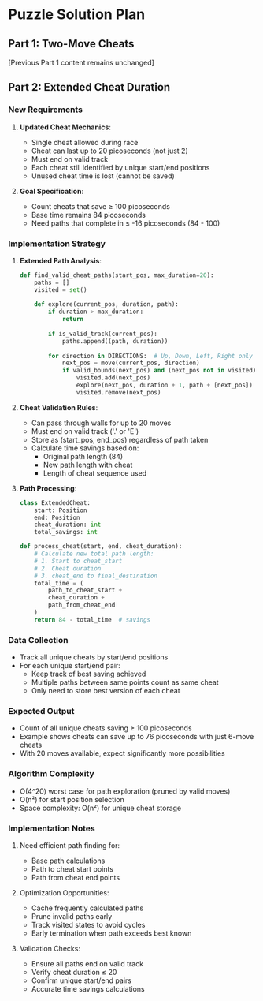 # Puzzle Solution Plan

## Part 1: Two-Move Cheats
[Previous Part 1 content remains unchanged]

## Part 2: Extended Cheat Duration

### New Requirements
1. **Updated Cheat Mechanics**:
   - Single cheat allowed during race
   - Cheat can last up to 20 picoseconds (not just 2)
   - Must end on valid track
   - Each cheat still identified by unique start/end positions
   - Unused cheat time is lost (cannot be saved)

2. **Goal Specification**:
   - Count cheats that save ≥ 100 picoseconds
   - Base time remains 84 picoseconds
   - Need paths that complete in ≤ -16 picoseconds (84 - 100)

### Implementation Strategy
1. **Extended Path Analysis**:
   ```python
   def find_valid_cheat_paths(start_pos, max_duration=20):
       paths = []
       visited = set()
       
       def explore(current_pos, duration, path):
           if duration > max_duration:
               return
           
           if is_valid_track(current_pos):
               paths.append((path, duration))
           
           for direction in DIRECTIONS:  # Up, Down, Left, Right only
               next_pos = move(current_pos, direction)
               if valid_bounds(next_pos) and (next_pos not in visited):
                   visited.add(next_pos)
                   explore(next_pos, duration + 1, path + [next_pos])
                   visited.remove(next_pos)
   ```

2. **Cheat Validation Rules**:
   - Can pass through walls for up to 20 moves
   - Must end on valid track ('.' or 'E')
   - Store as (start_pos, end_pos) regardless of path taken
   - Calculate time savings based on:
     * Original path length (84)
     * New path length with cheat
     * Length of cheat sequence used

3. **Path Processing**:
   ```python
   class ExtendedCheat:
       start: Position
       end: Position
       cheat_duration: int
       total_savings: int

   def process_cheat(start, end, cheat_duration):
       # Calculate new total path length:
       # 1. Start to cheat_start
       # 2. Cheat duration
       # 3. cheat_end to final_destination
       total_time = (
           path_to_cheat_start +
           cheat_duration +
           path_from_cheat_end
       )
       return 84 - total_time  # savings
   ```

### Data Collection
- Track all unique cheats by start/end positions
- For each unique start/end pair:
  * Keep track of best saving achieved
  * Multiple paths between same points count as same cheat
  * Only need to store best version of each cheat

### Expected Output
- Count of all unique cheats saving ≥ 100 picoseconds
- Example shows cheats can save up to 76 picoseconds with just 6-move cheats
- With 20 moves available, expect significantly more possibilities

### Algorithm Complexity
- O(4^20) worst case for path exploration (pruned by valid moves)
- O(n²) for start position selection
- Space complexity: O(n²) for unique cheat storage

### Implementation Notes
1. Need efficient path finding for:
   - Base path calculations
   - Path to cheat start points
   - Path from cheat end points

2. Optimization Opportunities:
   - Cache frequently calculated paths
   - Prune invalid paths early
   - Track visited states to avoid cycles
   - Early termination when path exceeds best known

3. Validation Checks:
   - Ensure all paths end on valid track
   - Verify cheat duration ≤ 20
   - Confirm unique start/end pairs
   - Accurate time savings calculations